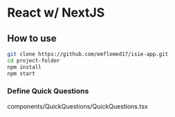 # React w/ NextJS

## How to use

```sh
git clone https://github.com/emflomed17/isie-app.git
cd project-folder
npm install
npm start
```

### Define Quick Questions

components/QuickQuestions/QuickQuestions.tsx
